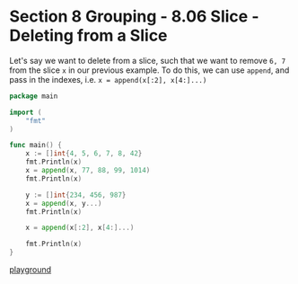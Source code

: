 # Section 8 Grouping - 8.06 Slice - Deleting from a Slice  
    
Let's say we want to delete from a slice, such that we want to remove `6, 7` from the slice `x` in our previous example. To do this, we can use `append`, and pass in the indexes, i.e. `x = append(x[:2], x[4:]...)` 
  
```go
package main

import (
	"fmt"
)

func main() {
	x := []int{4, 5, 6, 7, 8, 42}
	fmt.Println(x)
	x = append(x, 77, 88, 99, 1014)
	fmt.Println(x)

	y := []int{234, 456, 987}
	x = append(x, y...)
	fmt.Println(x)

	x = append(x[:2], x[4:]...)

	fmt.Println(x)
}

```
[playground](https://play.golang.org/p/dKT0irlqZex)  


